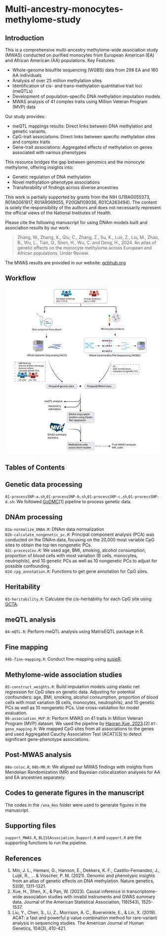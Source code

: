 # Multi-ancestry-monocytes-methylome-study
## Introduction
This is a comprehensive multi-ancestry methylome-wide association study (MWAS) conducted on purified monocytes from European American (EA) and African American (AA) populations.
Key Features:  
*	Whole-genome bisulfite sequencing (WGBS) data from 298 EA and 160 AA individuals  
*	Analysis of over 25 million methylation sites  
*	Identification of cis- and trans-methylation quantitative trait loci (meQTLs)  
*	Development of population-specific DNA methylation imputation models  
*	MWAS analysis of 41 complex traits using Million Veteran Program (MVP) data  

Our study provides:  
*	meQTL mappings results: Direct links between DNA methylation and genetic variants.  
*	CpG-trait associations: Direct links between specific methylation sites and complex traits  
*	Gene-trait associations: Aggregated effects of methylation on genes associated with various phenotypes  

This resource bridges the gap between genomics and the monocyte methylome, offering insights into:  
*	Genetic regulation of DNA methylation  
*	Novel methylation-phenotype associations  
*	Transferability of findings across diverse ancestries  

This work is partially supported by grants from the NIH (U19AG055373, R01AG061917, R01AR069055, P20GM109036, R01CA263494). The content is solely the responsibility of the authors and does not necessarily represent the official views of the National Institutes of Health.    

Please cite the following manuscript for using DNAm models built and association results by our work:  

> Zhang, W., Zhang, X., Qiu, C., Zhang, Z., Su, K., Luo, Z., Liu, M., Zhao, B., Wu, L., Tian, Q., Shen, H., Wu, C. and Deng, H., 2024. An atlas of genetic effects on the monocyte methylome across European and African populations. Under Review.

The MWAS results are provided in our website: [gcbhub.org](https://www.gcbhub.org/)  
## Workflow
![Alt text](https://github.com/ChongWuLab/Multi-ancestry-monocytes-methylome-study/blob/main/Fig1.png)

## Tables of Contents

## Genetic data processing
`01-processSNP-a.sh`,`01-processSNP-b.sh`,`01-processSNP-c.sh`,`01-processSNP-d.sh`: We followed [GoDMC](https://github.com/MRCIEU/godmc)[1] pipeline to process genetic data.
## DNAm processing
`02a-normalize_DNAm.R`: DNAm data normalization  
`02b-calculate_nongenetic_pc.R`: Principal component analysis (PCA) was conducted on the DNAm data, focusing on the 20,000 most variable CpG sites to obtain the top ten nongenetic PCs.  
`02c-processCov.R`: We used age, BMI, smoking, alcohol consumption, proportion of blood cells with most variation (B cells, monocytes, neutrophils), and 10 genetic PCs as well as 10 nongenetic PCs to adjust for possible confounding.  
`02d-cpg_annotation.R`: Functions to get gene annotation for CpG sites.  

## Heritability
`03-heritability.R`: Calculate the cis-heritability for each CpG site using [GCTA](https://yanglab.westlake.edu.cn/software/gcta/#GREML).

## meQTL analysis
`04-mQTL.R`: Perform meQTL analysis using MatrixEQTL package in R.

## Fine mapping
`04b-fine-mapping.R`: Conduct fine-mapping using [susieR](https://github.com/stephenslab/susieR).

## Methylome-wide association studies
`05-construct_weights.R`: Build imputation models using elastic net regression for CpG sites on genetic data. Adjusting for potential confounders: age, BMI, smoking, alcohol consumption, proportion of blood cells with most variation (B cells, monocytes, neutrophils), and 10 genetic PCs as well as 10 nongenetic PCs. Use cross-validation for model evaluation.  
`06-association_MVP.R`: Perform MWAS on 41 traits in Million Veteran Program (MVP) dataset. We used the pipeline by [Haoran Xue, 2023](https://www.tandfonline.com/doi/full/10.1080/01621459.2023.2183127).[2]
`07-gene_mapping.R`: We mapped CpG sites from all associations to the genes and used Aggregated Cauchy Association Test (ACAT)[3] to detect significant gene-phenotype associations.  

## Post-MWAS analysis
`08a-coloc.R`, `08b-MR.R`: We aligned our MWAS findings with insights from Mendelian Randomization (MR) and Bayesian colocalization analyses for AA and EA ancestries separately.  

## Codes to generate figures in the manuscript
The codes in the `/ana_Res` folder were used to generate figures in the manuscript.  

## Supporting files
`support_MWAS.R`, `BLISSAssociation_Support.R` and `support.R` are the supporting functions to run the pipeline.  
## References
1. Min, J. L., Hemani, G., Hannon, E., Dekkers, K. F., Castillo-Fernandez, J., Luijk, R., ... & Visscher, P. M. (2021). Genomic and phenotypic insights from an atlas of genetic effects on DNA methylation. Nature genetics, 53(9), 1311-1321.
2. Xue, H., Shen, X., & Pan, W. (2023). Causal inference in transcriptome-wide association studies with invalid instruments and GWAS summary data. Journal of the American Statistical Association, 118(543), 1525-1537.
3. Liu, Y., Chen, S., Li, Z., Morrison, A. C., Boerwinkle, E., & Lin, X. (2019). ACAT: a fast and powerful p value combination method for rare-variant analysis in sequencing studies. The American Journal of Human Genetics, 104(3), 410-421.
